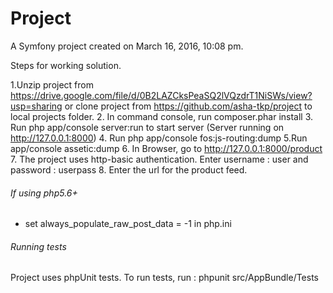 Project
=======

A Symfony project created on March 16, 2016, 10:08 pm.

Steps for working solution.

1.Unzip project from https://drive.google.com/file/d/0B2LAZCksPeaSQ2lVQzdrT1NiSWs/view?usp=sharing or clone project from https://github.com/asha-tkp/project to local projects folder.
2. In command console, run composer.phar install
3. Run php app/console server:run to start server	(Server running on http://127.0.0.1:8000)
4. Run php app/console fos:js-routing:dump
5.Run app/console assetic:dump 
6. In Browser, go to http://127.0.0.1:8000/product
7. The project uses http-basic authentication. Enter username : user and password : userpass
8. Enter the url for the product feed.

###### If using php5.6+

* set always_populate_raw_post_data = -1 in php.ini

######  Running tests

Project uses phpUnit tests.
To run tests,  run :  phpunit src/AppBundle/Tests